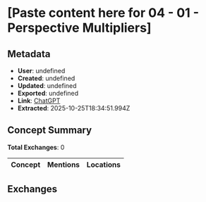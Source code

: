 # \[Paste content here for 04 - 01 - Perspective Multipliers\]

## Metadata

- **User**: undefined
- **Created**: undefined
- **Updated**: undefined
- **Exported**: undefined
- **Link**: [ChatGPT](undefined)
- **Extracted**: 2025-10-25T18:34:51.994Z

## Concept Summary

**Total Exchanges**: 0

| Concept | Mentions | Locations |
|---------|----------|----------|

## Exchanges

